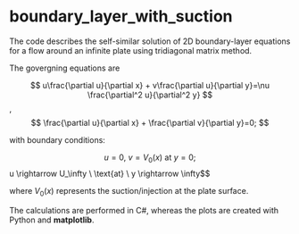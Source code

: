 # boundary_layer_with_suction
The code describes the self-similar solution of 2D boundary-layer equations for a flow around an infinite plate using tridiagonal matrix method.

The govergning equations are  


$$
u\frac{\partial u}{\partial x} + v\frac{\partial u}{\partial y}=\nu \frac{\partial^2 u}{\partial^2 y}
$$,
$$
\frac{\partial u}{\partial x} + \frac{\partial v}{\partial y}=0;
$$


with boundary conditions:

$$u = 0, \ v=V_0(x) \ \text{at} \ y=0;
$$ u \rightarrow U_\infty \ \text{at} \  y \rightarrow \infty$$

where $V_0(x)$ represents the suction/injection at the plate surface. 

The calculations are performed in C#, whereas the plots are created with Python and **matplotlib**.


